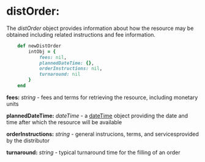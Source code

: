 # distOrder:

The *distOrder* object provides information about how the resource may be obtained including related instructions and fee information.

````ruby
    def newDistOrder
        intObj = {
            fees: nil,
            plannedDateTime: {},
            orderInstructions: nil,
            turnaround: nil
        }
    end
````

__fees:__ *string* - fees and terms for retrieving the resource, including monetary units

__plannedDateTime:__ *dateTime* - a [dateTime](../mdtranslator/dateTime.md) object providing the date and time after which the resource will be available

__orderInstructions:__ *string* - general instrucions, terms, and servicesprovided by the distributor

__turnaround:__ *string* - typical turnaround time for the filling of an order
